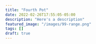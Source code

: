 ```yaml
---
title: "Fourth Pot"
date: 2022-02-26T17:55:05-05:00
description: "Here's a description"
featured_image: "/images/99-range.png"
tags: []
draft: true
---
```

